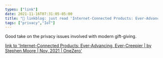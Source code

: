 ```yaml
---
types: ["link"]
date: 2021-11-16T07:31:05-05:00
title: "🔗 linkblog: just read 'Internet-Connected Products: Ever-Advancing, Ever-Creepier | by Stephen Moore | Nov, 2021 | OneZero'"
tags: ["privacy","IoT"]
---
```

Good take on the privacy issues involved with modern gift-giving.
 
[link to 'Internet-Connected Products: Ever-Advancing, Ever-Creepier | by Stephen Moore | Nov, 2021 | OneZero'](https://onezero.medium.com/internet-connected-products-ever-advancing-ever-creepier-145ecca0c51a)
